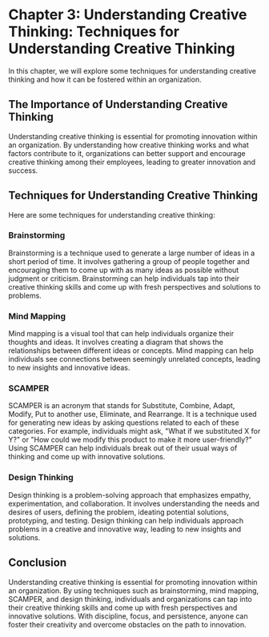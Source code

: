 Chapter 3: Understanding Creative Thinking: Techniques for Understanding Creative Thinking
==========================================================================================

In this chapter, we will explore some techniques for understanding creative thinking and how it can be fostered within an organization.

The Importance of Understanding Creative Thinking
-------------------------------------------------

Understanding creative thinking is essential for promoting innovation within an organization. By understanding how creative thinking works and what factors contribute to it, organizations can better support and encourage creative thinking among their employees, leading to greater innovation and success.

Techniques for Understanding Creative Thinking
----------------------------------------------

Here are some techniques for understanding creative thinking:

### Brainstorming

Brainstorming is a technique used to generate a large number of ideas in a short period of time. It involves gathering a group of people together and encouraging them to come up with as many ideas as possible without judgment or criticism. Brainstorming can help individuals tap into their creative thinking skills and come up with fresh perspectives and solutions to problems.

### Mind Mapping

Mind mapping is a visual tool that can help individuals organize their thoughts and ideas. It involves creating a diagram that shows the relationships between different ideas or concepts. Mind mapping can help individuals see connections between seemingly unrelated concepts, leading to new insights and innovative ideas.

### SCAMPER

SCAMPER is an acronym that stands for Substitute, Combine, Adapt, Modify, Put to another use, Eliminate, and Rearrange. It is a technique used for generating new ideas by asking questions related to each of these categories. For example, individuals might ask, "What if we substituted X for Y?" or "How could we modify this product to make it more user-friendly?" Using SCAMPER can help individuals break out of their usual ways of thinking and come up with innovative solutions.

### Design Thinking

Design thinking is a problem-solving approach that emphasizes empathy, experimentation, and collaboration. It involves understanding the needs and desires of users, defining the problem, ideating potential solutions, prototyping, and testing. Design thinking can help individuals approach problems in a creative and innovative way, leading to new insights and solutions.

Conclusion
----------

Understanding creative thinking is essential for promoting innovation within an organization. By using techniques such as brainstorming, mind mapping, SCAMPER, and design thinking, individuals and organizations can tap into their creative thinking skills and come up with fresh perspectives and innovative solutions. With discipline, focus, and persistence, anyone can foster their creativity and overcome obstacles on the path to innovation.
